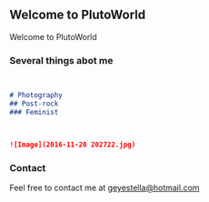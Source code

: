 ## Welcome to PlutoWorld

Welcome to PlutoWorld

### Several things abot me



```markdown


# Photography
## Post-rock
### Feminist



![Image](2016-11-20 202722.jpg)
```


### Contact

Feel free to contact me at geyestella@hotmail.com
